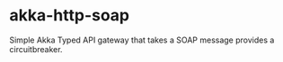 # akka-http-soap
Simple Akka Typed API gateway that takes a SOAP message provides a circuitbreaker.
